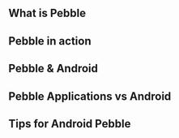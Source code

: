 ## What is Pebble

## Pebble in action

## Pebble & Android

## Pebble Applications vs Android

## Tips for Android Pebble
